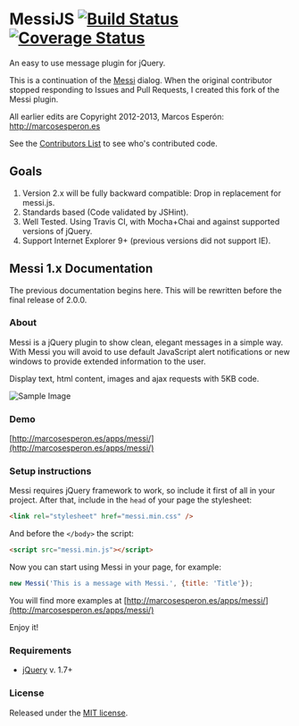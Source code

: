 # MessiJS [![Build Status](https://travis-ci.org/MessiJS/MessiJS.png?branch=master)](https://travis-ci.org/MessiJS/MessiJS) [![Coverage Status](https://coveralls.io/repos/MessiJS/MessiJS/badge.png)](https://coveralls.io/r/MessiJS/MessiJS)

An easy to use message plugin for jQuery.

This is a continuation of the [Messi](https://github.com/marcosesperon/Messi) dialog.
When the original contributor stopped responding to Issues and Pull Requests, I created this fork of the Messi plugin.

All earlier edits are Copyright 2012-2013, Marcos Esperón: http://marcosesperon.es

See the [Contributors List](https://github.com/MessiJS/MessiJS/graphs/contributors)
to see who's contributed code.

## Goals
1. Version 2.x will be fully backward compatible: Drop in replacement for messi.js.
2. Standards based (Code validated by JSHint).
3. Well Tested.  Using Travis CI, with Mocha+Chai and against supported versions of jQuery.
4. Support Internet Explorer 9+ (previous versions did not support IE).

## Messi 1.x Documentation
The previous documentation begins here.  This will be rewritten before the final release of 2.0.0.

### About
Messi is a jQuery plugin to show clean, elegant messages in a simple way. With Messi you will avoid to use default JavaScript alert notifications or new windows to provide extended information to the user.

Display text, html content, images and ajax requests with 5KB code.

![Sample Image](http://marcosesperon.es/apps/messi/messi-white.png)

### Demo
[http://marcosesperon.es/apps/messi/](http://marcosesperon.es/apps/messi/)

### Setup instructions
Messi requires jQuery framework to work, so include it first of all in your project. After that, include in the `head` of your page the stylesheet:

```html
<link rel="stylesheet" href="messi.min.css" />
```
And before the `</body>` the script:

```html
<script src="messi.min.js"></script>
```

Now you can start using Messi in your page, for example:

```js
new Messi('This is a message with Messi.', {title: 'Title'});
```

You will find more examples at [http://marcosesperon.es/apps/messi/](http://marcosesperon.es/apps/messi/)

Enjoy it!

### Requirements
* [jQuery](http://jquery.com/) v. 1.7+

### License
Released under the [MIT license](http://www.opensource.org/licenses/MIT).
